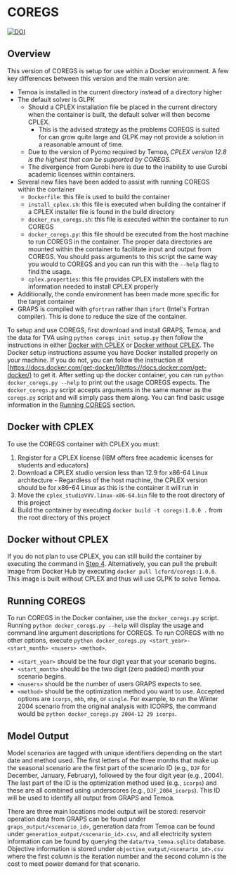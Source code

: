 # COREGS

[![DOI](https://zenodo.org/badge/455716754.svg)](https://zenodo.org/badge/latestdoi/455716754)

## Overview

This version of COREGS is setup for use within a Docker environment. 
A few key differences between this version and the main version are:
  - Temoa is installed in the current directory instead of a directory higher
  - The default solver is GLPK
    - Should a CPLEX installation file be placed in the current directory when the container is built, the default solver will then become CPLEX.
      - This is the advised strategy as the problems COREGS is suited for can grow quite large and GLPK may not provide a solution in a reasonable amount of time.
    - Due to the version of Pyomo required by Temoa, *CPLEX version 12.8 is the highest that can be supported by COREGS.*
    - The divergence from Gurobi here is due to the inability to use Gurobi academic licenses within containers.
  - Several new files have been added to assist with running COREGS within the container
    - `Dockerfile`: this file is used to build the container
    - `install_cplex.sh`: this file is executed when building the container if a CPLEX installer file is found in the build directory 
    - `docker_run_coregs.sh`: this file is executed within the container to run COREGS
    - `docker_coregs.py`: this file should be executed from the host machine to run COREGS in the container. The proper data directories are mounted within the container to facilitate input and output from COREGS. You should pass arguments to this script the same way you would to COREGS and you can run this with the `--help` flag to find the usage. 
    - `cplex.properties`: this file provides CPLEX installers with the information needed to install CPLEX properly
  - Additionally, the conda environment has been made more specific for the target container
  - GRAPS is compiled with `gfortran` rather than `ifort` (Intel's Fortran compiler). This is done to reduce the size of the container.

To setup and use COREGS, first download and install GRAPS, Temoa, and the data for TVA using `python coregs_init_setup.py` then follow the instructions in either [Docker with CPLEX](#docker-with-cplex) or [Docker without CPLEX](#docker-without-cplex). 
The Docker setup instructions assume you have Docker installed properly on your machine.
If you do not, you can follow the instruction at [https://docs.docker.com/get-docker/](https://docs.docker.com/get-docker/) to get it. 
After setting up the docker container, you can run `python docker_coregs.py --help` to print out the usage COREGS expects. 
The `docker_coregs.py` script accepts arguments in the same manner as the `coregs.py` script and will simply pass them along.
You can find basic usage information in the [Running COREGS](#running-coregs) section.

## Docker with CPLEX

To use the COREGS container with CPLEX you must:
  1. Register for a CPLEX license (IBM offers free academic licenses for students and educators)
  1. Download a CPLEX studio version less than 12.9 for x86-64 Linux architecture
    - Regardless of the host machine, the CPLEX version should be for x86-64 Linux as this is the container it will run in
  1. Move the `cplex_studioVVV.linux-x86-64.bin` file to the root directory of this project
  1. Build the container by executing `docker build -t coregs:1.0.0 .` from the root directory of this project

## Docker without CPLEX

If you do not plan to use CPLEX, you can still build the container by executing the command in [Step 4](#docker-with-cplex).
Alternatively, you can pull the prebuilt image from Docker Hub by executing `docker pull lcford/coregs:1.0.0`.
This image is built without CPLEX and thus will use GLPK to solve Temoa.

## Running COREGS

To run COREGS in the Docker container, use the `docker_coregs.py` script.
Running `python docker_coregs.py --help` will display the usage and command line argument descriptions for COREGS.
To run COREGS with no other options, execute `python docker_coregs.py <start_year>-<start_month> <nusers> <method>`.
  - `<start_year>` should be the four digit year that your scenario begins.
  - `<start_month>` should be the two digit (zero padded) month your scenario begins.
  - `<nusers>` should be the number of users GRAPS expects to see.
  - `<method>` should be the optimization method you want to use. Accepted options are `icorps`, `mhb`, `mhp`, or `single`. 
For example, to run the Winter 2004 scenario from the original analysis with ICORPS, the command would be `python docker_coregs.py 2004-12 29 icorps`.

## Model Output

Model scenarios are tagged with unique identifiers depending on the start date and method used.
The first letters of the three months that make up the seasonal scenario are the first part of the scenario ID (e.g., `DJF` for December, January, February), followed by the four digit year (e.g., 2004). 
The last part of the ID is the optimization method used (e.g., `icorps`) and these are all combined using underscores (e.g., `DJF_2004_icorps`).
This ID will be used to identify all output from GRAPS and Temoa.

There are three main locations model output will be stored: reservoir operation data from GRAPS can be found under `graps_output/<scenario_id>`, generation data from Temoa can be found under `generation_output/<scenario_id>.csv`, and all electricity system information can be found by querying the `data/tva_temoa.sqlite` database.
Objective information is stored under `objective_output/<scenario_id>.csv` where the first column is the iteration number and the second column is the cost to meet power demand for that scenario.
